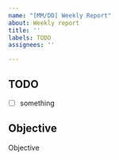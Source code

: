 ```yaml
---
name: "[MM/DD] Weekly Report"
about: Weekly report
title: ''
labels: TODO
assignees: ''

---
```


## TODO

- [ ] something

## Objective

Objective
